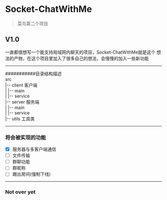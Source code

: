 # Socket-ChatWithMe

> 菜鸟第二个项目
## V1.0
一直都很想写一个能支持局域网内聊天的项目，Socket-ChatWithMe就是这个
想法的产物，在这个项目里加入了很多自己的想法，会慢慢的加入一些新功能
***
###########目录结构描述  
src  
|-- client 客户端   
|  |-- main  
|  |-- service  
|-- server 服务端  
|  |-- main  
|  |-- service  
|-- utils 工具类  
***
### 将会被实现的功能
- [x] 服务器与多客户端通信
- [ ] 文件传输 
- [ ] 群聊功能
- [ ] 群昵称
- [ ] 踢出房间(强制下线)

***
### Not over yet
